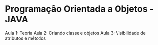 # Programação Orientada a Objetos - JAVA

Aula 1: Teoria
Aula 2: Criando classe e objetos
Aula 3: Visibilidade de atributos e métodos
